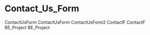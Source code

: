 # Contact_Us_Form
ContactUsForm
ContactUsForm
 ContactUsForm2
 ContactF
 ContactF
BE_Project
BE_Project

